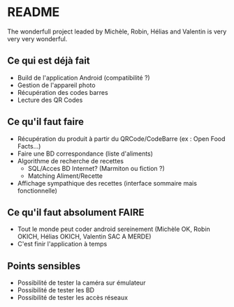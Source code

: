 # README #

The wonderfull project leaded by Michèle, Robin, Hélias and Valentin is very very very wonderful.

## Ce qui est déjà fait
- Build de l'application Android (compatibilité ?)
- Gestion de l'appareil photo
- Récupération des codes barres
- Lecture des QR Codes

## Ce qu'il faut faire

* Récupération du produit à partir du QRCode/CodeBarre (ex : Open Food Facts...)
* Faire une BD correspondance (liste d'aliments)
* Algorithme de recherche de recettes
   - SQL/Acces BD Internet? (Marmiton ou fiction ?)
   - Matching Aliment/Recette
* Affichage sympathique des recettes (interface sommaire mais fonctionnelle)

## Ce qu'il faut absolument FAIRE

* Tout le monde peut coder android sereinement (Michèle OK, Robin OKICH, Hélias OKICH, Valentin SAC A MERDE)
* C'est finir l'application à temps

## Points sensibles

* Possibilité de tester la caméra sur émulateur
* Possibilité de tester les BD
* Possibilité de tester les accès réseaux
